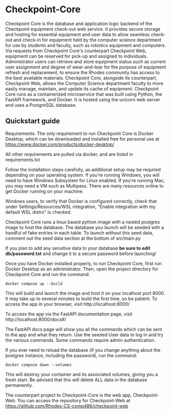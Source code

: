 # Checkpoint-Core

Checkpoint Core is the database and application logic backend of the Checkpoint equipment check-out web service. It provides secure storage and hosting for essential equipment and user data to allow seamless check-out and check-in for equipment held by the computer science department for use by students and faculty, such as robotics equipment and computers. Via requests from Checkpoint Core's counterpart Checkpoint Web, equipment can be reserved for pick-up and assigned to individuals. Administrator users can retrieve and store equipment status such as current user assignment and degree of wear-and-tear for the purpose of equipment refresh and replacement, to ensure the Rhodes community has access to the best available materials. Checkpoint Core, alongside its counterpart, Checkpoint Web, allows the Computer Science department faculty to more easily manage, maintain, and update its cache of equipment. Checkpoint Core runs as a containerized microservice that was built using Python, the FastAPI framework, and Docker. It is hosted using the uvicorn web server and uses a PostgreSQL database.

## Quickstart guide

Requirements:
The only requirement to run Checkpoint Core is Docker Desktop, which can be downloaded and installed free for personal use at https://www.docker.com/products/docker-desktop/ 

All other requirements are pulled via docker, and are listed in requirements.txt

Follow the installation steps carefully, as additional setup may be required depending on your operating system. If you're running Windows, you will need to have Windows Subsystem for Linux enabled. If you're running Mac, you may need a VM such as Multipass. There are many resources online to get Docker running on your machine.

Windows users, to verify that Docker is configured correctly, check that under Settings/Resources/WSL integration, "Enable integration with my default WSL distro" is checked.

Checkpoint Core runs a linux based python image with a nested postgres image to host the database. The database you launch will be seeded with a handful of fake entries in each table. To launch without this seed data, comment out the seed data section at the bottom of src/main.py

If you plan to add any sensitive data to your database **be sure to edit db/password.txt** and change it to a secure password before launching!

Once you have Docker installed properly, to run Checkpoint Core, first run Docker Desktop as an administrator. Then, open the project directory for Checkpoint Core and run the command:

`docker compose up --build`

This will build and launch the image and host it on your localhost port 8000. It may take up to several minutes to build the first time, so be patient. To access the app in your browser, visit http://localhost:8000/

To access the app via the FastAPI documentation page, visit http://localhost:8000/docs#/

The FastAPI docs page will show you all the commands which can be sent to the app and what they return. Use the seeded User data to log in and try the various commands. Some commands require admin authentication.

If you ever need to reload the database (if you change anything about the postgres instance, including the password), run the command:

`docker compose down --volumes`

This will destroy your container and its associated volumes, giving you a fresh start. Be advised that this will delete ALL data in the database permanently.

The counterpart project to Checkpoint-Core is the web app, Checkpoint-Web. You can access the repository for Checkpoint-Web at https://github.com/Rhodes-CS-comp486/checkpoint-web
